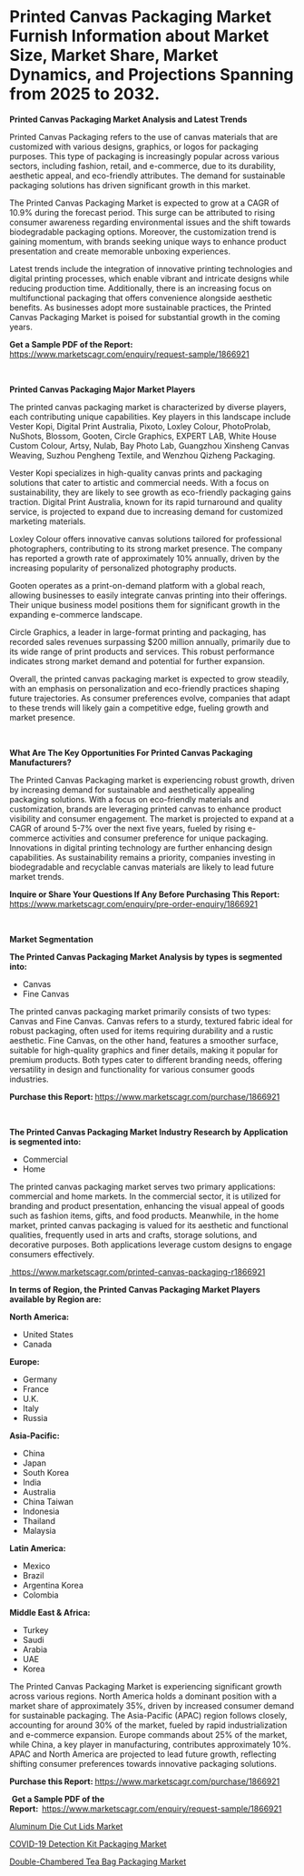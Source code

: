 <p><h1>Printed Canvas Packaging Market Furnish Information about Market Size, Market Share, Market Dynamics, and Projections Spanning from 2025 to 2032.</h1></p><p><strong>Printed Canvas Packaging Market Analysis and Latest Trends</strong></p>
<p><p>Printed Canvas Packaging refers to the use of canvas materials that are customized with various designs, graphics, or logos for packaging purposes. This type of packaging is increasingly popular across various sectors, including fashion, retail, and e-commerce, due to its durability, aesthetic appeal, and eco-friendly attributes. The demand for sustainable packaging solutions has driven significant growth in this market.</p><p>The Printed Canvas Packaging Market is expected to grow at a CAGR of 10.9% during the forecast period. This surge can be attributed to rising consumer awareness regarding environmental issues and the shift towards biodegradable packaging options. Moreover, the customization trend is gaining momentum, with brands seeking unique ways to enhance product presentation and create memorable unboxing experiences. </p><p>Latest trends include the integration of innovative printing technologies and digital printing processes, which enable vibrant and intricate designs while reducing production time. Additionally, there is an increasing focus on multifunctional packaging that offers convenience alongside aesthetic benefits. As businesses adopt more sustainable practices, the Printed Canvas Packaging Market is poised for substantial growth in the coming years.</p></p>
<p><strong>Get a Sample PDF of the Report:&nbsp;</strong> <a href="https://www.marketscagr.com/enquiry/request-sample/1866921?utm_campaign=2010&utm_medium=2&utm_source=Github&utm_content=ia&utm_term=08032025&utm_id=printed-canvas-packaging">https://www.marketscagr.com/enquiry/request-sample/1866921</a></p>
<p>&nbsp;</p>
<p><strong>Printed Canvas Packaging Major Market Players</strong></p>
<p><p>The printed canvas packaging market is characterized by diverse players, each contributing unique capabilities. Key players in this landscape include Vester Kopi, Digital Print Australia, Pixoto, Loxley Colour, PhotoProlab, NuShots, Blossom, Gooten, Circle Graphics, EXPERT LAB, White House Custom Colour, Artsy, Nulab, Bay Photo Lab, Guangzhou Xinsheng Canvas Weaving, Suzhou Pengheng Textile, and Wenzhou Qizheng Packaging.</p><p>Vester Kopi specializes in high-quality canvas prints and packaging solutions that cater to artistic and commercial needs. With a focus on sustainability, they are likely to see growth as eco-friendly packaging gains traction. Digital Print Australia, known for its rapid turnaround and quality service, is projected to expand due to increasing demand for customized marketing materials.</p><p>Loxley Colour offers innovative canvas solutions tailored for professional photographers, contributing to its strong market presence. The company has reported a growth rate of approximately 10% annually, driven by the increasing popularity of personalized photography products.</p><p>Gooten operates as a print-on-demand platform with a global reach, allowing businesses to easily integrate canvas printing into their offerings. Their unique business model positions them for significant growth in the expanding e-commerce landscape.</p><p>Circle Graphics, a leader in large-format printing and packaging, has recorded sales revenues surpassing $200 million annually, primarily due to its wide range of print products and services. This robust performance indicates strong market demand and potential for further expansion.</p><p>Overall, the printed canvas packaging market is expected to grow steadily, with an emphasis on personalization and eco-friendly practices shaping future trajectories. As consumer preferences evolve, companies that adapt to these trends will likely gain a competitive edge, fueling growth and market presence.</p></p>
<p>&nbsp;</p>
<p><strong>What Are The Key Opportunities For Printed Canvas Packaging Manufacturers?</strong></p>
<p><p>The Printed Canvas Packaging market is experiencing robust growth, driven by increasing demand for sustainable and aesthetically appealing packaging solutions. With a focus on eco-friendly materials and customization, brands are leveraging printed canvas to enhance product visibility and consumer engagement. The market is projected to expand at a CAGR of around 5-7% over the next five years, fueled by rising e-commerce activities and consumer preference for unique packaging. Innovations in digital printing technology are further enhancing design capabilities. As sustainability remains a priority, companies investing in biodegradable and recyclable canvas materials are likely to lead future market trends.</p></p>
<p><strong>Inquire or Share Your Questions If Any Before Purchasing This Report:</strong> <a href="https://www.marketscagr.com/enquiry/pre-order-enquiry/1866921?utm_campaign=2010&utm_medium=2&utm_source=Github&utm_content=ia&utm_term=08032025&utm_id=printed-canvas-packaging">https://www.marketscagr.com/enquiry/pre-order-enquiry/1866921</a></p>
<p>&nbsp;</p>
<p><strong>Market Segmentation</strong></p>
<p><strong>The Printed Canvas Packaging Market Analysis by types is segmented into:</strong></p>
<p><ul><li>Canvas</li><li>Fine Canvas</li></ul></p>
<p><p>The printed canvas packaging market primarily consists of two types: Canvas and Fine Canvas. Canvas refers to a sturdy, textured fabric ideal for robust packaging, often used for items requiring durability and a rustic aesthetic. Fine Canvas, on the other hand, features a smoother surface, suitable for high-quality graphics and finer details, making it popular for premium products. Both types cater to different branding needs, offering versatility in design and functionality for various consumer goods industries.</p></p>
<p><strong>Purchase this Report:&nbsp;</strong><a href="https://www.marketscagr.com/purchase/1866921?utm_campaign=2010&utm_medium=2&utm_source=Github&utm_content=ia&utm_term=08032025&utm_id=printed-canvas-packaging">https://www.marketscagr.com/purchase/1866921</a></p>
<p>&nbsp;</p>
<p><strong>The Printed Canvas Packaging Market Industry Research by Application is segmented into:</strong></p>
<p><ul><li>Commercial</li><li>Home</li></ul></p>
<p><p>The printed canvas packaging market serves two primary applications: commercial and home markets. In the commercial sector, it is utilized for branding and product presentation, enhancing the visual appeal of goods such as fashion items, gifts, and food products. Meanwhile, in the home market, printed canvas packaging is valued for its aesthetic and functional qualities, frequently used in arts and crafts, storage solutions, and decorative purposes. Both applications leverage custom designs to engage consumers effectively.</p></p>
<p><a href="https://www.marketscagr.com/printed-canvas-packaging-r1866921?utm_campaign=2010&utm_medium=2&utm_source=Github&utm_content=ia&utm_term=08032025&utm_id=printed-canvas-packaging">&nbsp;https://www.marketscagr.com/printed-canvas-packaging-r1866921</a></p>
<p><strong>In terms of Region, the Printed Canvas Packaging Market Players available by Region are:</strong></p>
<p>
    <p> <strong> North America: </strong>
        <ul>
            <li>United States</li>
            <li>Canada</li>
        </ul>
        </p> 
    <p> <strong> Europe: </strong>
        <ul>
            <li>Germany</li>
            <li>France</li>
            <li>U.K.</li>
            <li>Italy</li>
            <li>Russia</li>
        </ul>
        </p> 
    <p> <strong> Asia-Pacific: </strong>
        <ul>
            <li>China</li>
            <li>Japan</li>
            <li>South Korea</li>
            <li>India</li>
            <li>Australia</li>
            <li>China Taiwan</li>
            <li>Indonesia</li>
            <li>Thailand</li>
            <li>Malaysia</li>
        </ul>
        </p> 
    <p> <strong> Latin America: </strong>
        <ul>
            <li>Mexico</li>
            <li>Brazil</li>
            <li>Argentina Korea</li>
            <li>Colombia</li>
        </ul>
        </p> 
    <p> <strong> Middle East & Africa: </strong>
        <ul>
            <li>Turkey</li>
            <li>Saudi</li>
            <li>Arabia</li>
            <li>UAE</li>
            <li>Korea</li>
        </ul>
    </p>
    </p>
<p><p>The Printed Canvas Packaging Market is experiencing significant growth across various regions. North America holds a dominant position with a market share of approximately 35%, driven by increased consumer demand for sustainable packaging. The Asia-Pacific (APAC) region follows closely, accounting for around 30% of the market, fueled by rapid industrialization and e-commerce expansion. Europe commands about 25% of the market, while China, a key player in manufacturing, contributes approximately 10%. APAC and North America are projected to lead future growth, reflecting shifting consumer preferences towards innovative packaging solutions.</p></p>
<p><strong>Purchase this Report: </strong><a href="https://www.marketscagr.com/purchase/1866921?utm_campaign=2010&utm_medium=2&utm_source=Github&utm_content=ia&utm_term=08032025&utm_id=printed-canvas-packaging">https://www.marketscagr.com/purchase/1866921</a></p>
<p>&nbsp;<strong>Get a Sample PDF of the Report:&nbsp;&nbsp;</strong><a href="https://www.marketscagr.com/enquiry/request-sample/1866921?utm_campaign=2010&utm_medium=2&utm_source=Github&utm_content=ia&utm_term=08032025&utm_id=printed-canvas-packaging">https://www.marketscagr.com/enquiry/request-sample/1866921</a></p>
<p><strong></strong></p>
<p><p><a href="https://github.com/BryceTownsendr/Market-Research-Report-List-7/blob/main/aluminum-die-cut-lids-market.md?utm_campaign=2010&utm_medium=2&utm_source=Github&utm_content=ia&utm_term=08032025&utm_id=printed-canvas-packaging">Aluminum Die Cut Lids Market</a></p><p><a href="https://github.com/mahnoor2003/Market-Research-Report-List-7/blob/main/covid-19-detection-kit-packaging-market.md?utm_campaign=2010&utm_medium=2&utm_source=Github&utm_content=ia&utm_term=08032025&utm_id=printed-canvas-packaging">COVID-19 Detection Kit Packaging Market</a></p><p><a href="https://github.com/salkidtodo/Market-Research-Report-List-1/blob/main/double-chambered-tea-bag-packaging-market.md?utm_campaign=2010&utm_medium=2&utm_source=Github&utm_content=ia&utm_term=08032025&utm_id=printed-canvas-packaging">Double-Chambered Tea Bag Packaging Market</a></p></p>
